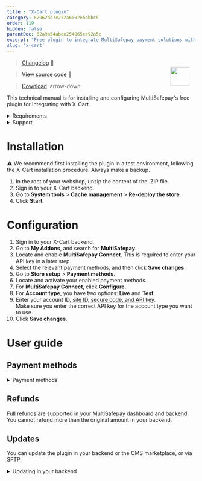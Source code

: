 ```yaml
---
title : "X-Cart plugin"
category: 62962dd7e272a6002ebbbbc5
order: 119
hidden: false
parentDoc: 62a9a54abde254065ee92a5c
excerpt: "Free plugin to integrate MultiSafepay payment solutions with X-Cart."
slug: 'x-cart'
---
```

<img src="https://raw.githubusercontent.com/MultiSafepay/docs/master/static/logo/Plugins/X-Cart.svg" width="50" align="right" style="margin: 20px; max-height: 75px"/>

> [Changelog](https://github.com/MultiSafepay/X-Cart/blob/master/CHANGELOG.md) :link:

> [View source code](https://github.com/MultiSafepay/X-Cart) :link:

> [Download](https://github.com/MultiSafepay/X-Cart/releases/download/2.3.0/Plugin_X-Cart_2.3.0.zip) :arrow-down:

This technical manual is for installing and configuring MultiSafepay's free plugin for integrating with X-Cart.

<details id="requirements">
<summary>Requirements</summary>
<br>

- [MultiSafepay account](/getting-started/guide/)
- X-Cart 5.x        
- Tested on PHP 7.0

</details>

<details id="support">
<summary>Support</summary>
<br>

Contact us:

- Telephone: +31 (0)20 8500 500
- Email: <integration@multisafepay.com>
- GitHub: Create a technical issue

</details>

# Installation

:warning: We recommend first installing the plugin in a test environment, following the X-Cart installation procedure. Always make a backup.

1. In the root of your webshop, unzip the content of the .ZIP file.
2. Sign in to your X-Cart backend.
3. Go to **System tools** > **Cache management** > **Re-deploy the store**.
4. Click **Start**.

# Configuration
1. Sign in to your X-Cart backend.
2. Go to **My Addons**, and search for **MultiSafepay**.
3. Locate and enable **MultiSafepay Connect**. This is required to enter your API key in a later step.
4. Select the relevant payment methods, and then click **Save changes**.
5. Go to **Store setup** > **Payment methods**.
6. Locate and activate your enabled payment methods.
7. For **MultiSafepay Connect**, click **Configure**.
8. For **Account type**, you have two options: **Live** and **Test**.  
9. Enter your account ID, [site ID, secure code, and API key](/websites/#site-id-api-key-and-secure-code).  
Make sure you enter the correct API key for the account type you want to use. 
10. Click **Save changes**.  

# User guide

## Payment methods

<details id="payment-methods">
<summary>Payment methods</summary>
<br>

- Cards: [All](/cards/)
- Banking methods: [All](/banks/), except Request to Pay
- Pay later methods: [All](/pay-later/), except in3
- Wallets: [Alipay](/alipay), [PayPal](/paypal)
- Prepaid cards:
    - Beauty and Wellness gift card
    - [Boekenbon](https://www.cadeaubon.nl/cadeaubonnen/nederlandse-boekenbon)
    - [Fashioncheque](https://www.fashioncheque.com/nl)
    - [Fashion gift card](https://www.fashion-giftcard.nl)
    - Fietsenbon
    - [Gezondheidsbon](https://www.gezondheidsbon.nl/mhome)
    - [Nationale tuinbon](https://www.nationale-tuinbon.nl)
    - [Parfumcadeaukaart](https://www.parfumcadeaukaart.nl)
    - [Paysafecard](/paysafecard)
    - [Podium](https://www.podiumcadeaukaart.nl)
    - [Sport en Fit](https://www.sportenfitcadeau.nl)
    - [VVV gift card](https://www.vvvcadeaukaarten.nl)
    - [Webshop gift card](https://www.webshopgiftcard.nl)
    - [Wellness gift card](https://www.wellnessgiftcard.nl)
    - Wijncadeau
    - [Winkelcheque](https://www.winkelcheque.nl)
    - [Yourgift](https://www.yourgift.nl/)

</details>

## Refunds

[Full refunds](/refunds/#full-and-partial-refunds) are supported in your MultiSafepay dashboard and backend.  
You cannot refund more than the original amount in your backend.

## Updates

You can update the plugin in your backend or the CMS marketplace, or via SFTP.

<details id="updating-in-your-backend">
<summary>Updating in your backend</summary>
<br>

:warning: Make sure you have a backup of your production environment, and that you test the plugin in a staging environment.

1. Download the plugin again above.
2. Follow the Installation and configuration instructions from step 1.

</details>